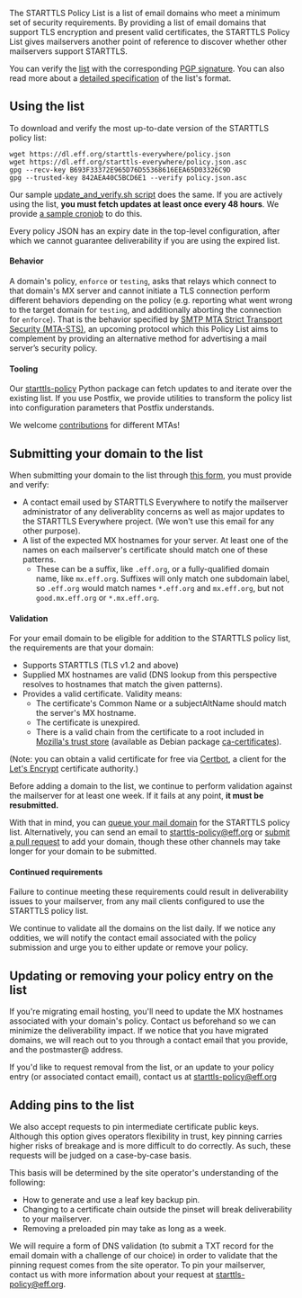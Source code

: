 The STARTTLS Policy List is a list of email domains who meet a minimum set of security requirements. By providing a list of email domains that support TLS encryption and present valid certificates, the STARTTLS Policy List gives mailservers another point of reference to discover whether other mailservers support STARTTLS.

You can verify the [list](https://dl.eff.org/starttls-everywhere/policy.json) with the corresponding [PGP signature](https://dl.eff.org/starttls-everywhere/policy.json.asc). You can also read more about a [detailed specification](https://github.com/EFForg/starttls-everywhere/blob/master/RULES.md) of the list's format.

## Using the list

To download and verify the most up-to-date version of the STARTTLS policy list:

```
wget https://dl.eff.org/starttls-everywhere/policy.json
wget https://dl.eff.org/starttls-everywhere/policy.json.asc
gpg --recv-key B693F33372E965D76D55368616EEA65D03326C9D
gpg --trusted-key 842AEA40C5BCD6E1 --verify policy.json.asc
```

Our sample [update_and_verify.sh script](https://github.com/EFForg/starttls-everywhere/blob/master/scripts/update_and_verify.sh) does the same. If you are actively using the list, **you must fetch updates at least once every 48 hours**. We provide [a sample cronjob](https://github.com/EFForg/starttls-everywhere/blob/master/scripts/starttls-policy.cron.d) to do this.

Every policy JSON has an expiry date in the top-level configuration, after which we cannot guarantee deliverability if you are using the expired list.

#### Behavior

A domain's policy, `enforce` or `testing`, asks that relays which connect to that domain's MX server and cannot initiate a TLS connection perform different behaviors depending on the policy (e.g. reporting what went wrong to the target domain for `testing`, and additionally aborting the connection for `enforce`). That is the behavior specified by [SMTP MTA Strict Transport Security (MTA-STS)](https://tools.ietf.org/html/rfc8461), an upcoming protocol which this Policy List aims to complement by providing an alternative method for advertising a mail server’s security policy.

#### Tooling

Our [starttls-policy](https://github.com/EFForg/starttls-everywhere/tree/master/starttls-policy) Python package can fetch updates to and iterate over the existing list. If you use Postfix, we provide utilities to transform the policy list into configuration parameters that Postfix understands.

We welcome [contributions](https://github.com/EFForg/starttls-everywhere) for different MTAs!

## Submitting your domain to the list

When submitting your domain to the list through [this form](https://starttls-everywhere.org/add-domain), you must provide and verify:

 * A contact email used by STARTTLS Everywhere to notify the mailserver administrator of any deliverablity concerns as well as major updates to the STARTTLS Everywhere project. (We won't use this email for any other purpose).
 * A list of the expected MX hostnames for your server. At least one of the names on each mailserver's certificate should match one of these patterns.
    * These can be a suffix, like `.eff.org`, or a fully-qualified domain name, like `mx.eff.org`. Suffixes will only match one subdomain label, so `.eff.org` would match names `*.eff.org` and `mx.eff.org`, but not `good.mx.eff.org` or `*.mx.eff.org`.

#### Validation

For your email domain to be eligible for addition to the STARTTLS policy list, the requirements are that your domain:

 * Supports STARTTLS (TLS v1.2 and above)
 * Supplied MX hostnames are valid (DNS lookup from this perspective resolves to hostnames that match the given patterns).
 * Provides a valid certificate. Validity means:
    * The certificate's Common Name or a subjectAltName should match the server's MX hostname.
    * The certificate is unexpired.
    * There is a valid chain from the certificate to a root included in [Mozilla's trust store](https://wiki.mozilla.org/CA/Included_Certificates) (available as Debian package [ca-certificates](https://packages.debian.org/sid/ca-certificates)).

(Note: you can obtain a valid certificate for free via [Certbot](https://certbot.eff.org), a client for the [Let's Encrypt](https://letsencrypt.org) certificate authority.)

Before adding a domain to the list, we continue to perform validation against the mailserver for at least one week. If it fails at any point, **it must be resubmitted.**

With that in mind, you can [queue your mail domain](https://starttls-everywhere.org/add-domain) for the STARTTLS policy list. Alternatively, you can send an email to [starttls-policy@eff.org](mailto:starttls-policy@eff.org) or [submit a pull request](https://github.com/EFForg/starttls-everywhere) to add your domain, though these other channels may take longer for your domain to be submitted.

#### Continued requirements

Failure to continue meeting these requirements could result in deliverability issues to your mailserver, from any mail clients configured to use the STARTTLS policy list.

We continue to validate all the domains on the list daily. If we notice any oddities, we will notify the contact email associated with the policy submission and urge you to either update or remove your policy.

## Updating or removing your policy entry on the list

If you're migrating email hosting, you'll need to update the MX hostnames associated with your domain's policy. Contact us beforehand so we can minimize the deliverability impact. If we notice that you have migrated domains, we will reach out to you through a contact email that you provide, and the postmaster@ address.

If you'd like to request removal from the list, or an update to your policy entry (or associated contact email), contact us at [starttls-policy@eff.org](mailto:starttls-policy@eff.org)

## Adding pins to the list

We also accept requests to pin intermediate certificate public keys. Although this option gives operators flexibility in trust, key pinning carries higher risks of breakage and is more difficult to do correctly. As such, these requests will be judged on a case-by-case basis.

This basis will be determined by the site operator's understanding of the following:

   * How to generate and use a leaf key backup pin.
   * Changing to a certificate chain outside the pinset will break deliverability to your mailserver.
   * Removing a preloaded pin may take as long as a week.

We will require a form of DNS validation (to submit a TXT record for the email domain with a challenge of our choice) in order to validate that the pinning request comes from the site operator.
To pin your mailserver, contact us with more information about your request at [starttls-policy@eff.org](mailto:starttls-policy@eff.org).
